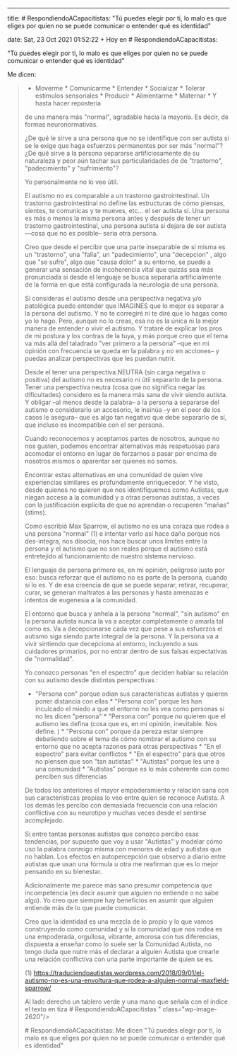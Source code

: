 ---

title: # RespondiendoACapacitistas: "Tú puedes elegir por ti, lo malo es que eliges por quien no se puede comunicar o entender qué es identidad"

date: Sat, 23 Oct 2021 01:52:22 +
Hoy en # RespondiendoACapacitistas:

"Tú puedes elegir por ti, lo malo es que eliges por quien no se puede comunicar o entender qué es identidad" 

Me dicen:

<blockquote class="wp-block-quote Siendo adulta conoces perfectamente tus preferencias y por supuesto se deben respetar sin poner ni un solo pero, igual que se deben respetar las preferencias del cualquier persona sean en el ámbito que sean. Pero con los niños de corta edad o con niños 'no verbales' [sic], que no entienden en absoluto el concepto de identidad y/o no son capaces de comunicar su preferencia ¿que haces? ¿asociar su identidad a su trastorno y llamarles autistas o priorizar su identidad como individuos únicos que tienen un trastorno del espectro autista?.Padecer un trastorno [sic] no significa que estés trastornada, solo que sufres un trastorno [sic]. Es como si tuvieras trastornos gastrointestinales o de otro tipo, eso no te convierte en una persona trastornada y nadie dice que lo seas ni se te pide que te consideres como tal._

Respondo:

Cansan ya quienes creen que decir # SoyAutista se contradice con el hecho de que somos individuos únicos. Esto definitivamente lo hablan más desde sus prejuicios que desde un conocimiento del ser Autista.

Es irónico para mí, ya que solo cuando entré en contacto con la comunidad que se enorgullece de ser autista –y así se nombra– pude observar a las personas autistas expresándose desde su ser más auténtico y verdadero, pudiendo expresar su ser únicos en lugar de esforzarse de manera permanente para ser como los demás.

Por eso tantas veces he dicho y escrito que la etiqueta que más me ha limitado es la de la "normalidad". Con sus exigencias de:

  * Moverme   * Comunicarme  * Entender   * Socializar  * Tolerar estímulos sensoriales   * Producir   * Alimentarme  * Maternar  * Y hasta hacer repostería   

de una manera más "normal", agradable hacia la mayoría. Es decir, de formas neuronormativas. 

¿De qué le sirve a una persona que no se identifique con ser autista si se le exige que haga esfuerzos permanentes por ser más "normal"? ¿De qué sirve a la persona separarse artificiosamente de su naturaleza y peor aún tachar sus particularidades de de "trastorno", "padecimiento" y "sufrimiento"?

Yo personalmente no lo veo útil. 

El autismo no es comparable a un trastorno gastrointestinal. Un trastorno gastrointestinal no define las estructuras de cómo piensas, sientes, te comunicas y te mueves, etc... el ser autista sí. Una persona es más o menos la misma persona antes y después de tener un trastorno gastrointestinal, una persona autista si dejara de ser autista —cosa que no es posible– seria otra persona. 

Creo que desde el percibir que una parte inseparable de sí misma es un "trastorno", una "falla", un "padecimiento", una "decepcion" , algo que "se sufre", algo que "causa dolor" a su entorno, se puede a generar una sensación de incoherencia vital que quizás sea más pronunciada si desde el lenguaje se busca separarla artificialmente de la forma en que está configurada la neurología de una persona. 

Si consideras el autismo desde una perspectiva negativa y/o patológica puedo entender que IMAGINES que lo mejor es separar a la persona del autismo. Y no te corregiré ni te diré que lo hagas como yo lo hago. Pero, aunque no lo creas, esa no es la única ni la mejor manera de entender o vivir el autismo. Y trataré de explicar los pros de mi postura y los contras de la tuya, y más porque creo que el tema va más allá del taladrado "ver primero a la persona" –que en mi opinión con frecuencia se queda en la palabra y no en acciones– y puedas analizar perspectivas que les puedan nutrir.

Desde el tener una perspectiva NEUTRA (sin carga negativa o positiva) del autismo no es necesario ni útil separarlo de la persona. Tener una perspectiva neutra (cosa que no significa negar las dificultades) considero es la manera más sana de vivir siendo autista. Y obligar –al menos desde la palabra– a la persona a separarse del autismo o considerarlo un accesorio, le insinúa –y en el peor de los casos le asegura– que es algo tan negativo que debe separarlo de sí, que incluso es incompatible con el ser persona. 

Cuando reconocemos y aceptamos partes de nosotros, aunque no nos gusten, podemos encontrar alternativas más respetuosas para acomodar el entorno en lugar de forzarnos a pasar por encima de nosotros mismos o aparentar ser quienes no somos. 

Encontrar estas alternativas en una comunidad de quien vive experiencias similares es profundamente enriquecedor. Y he visto, desde quienes no quieren que nos identifiquemos como Autistas, que niegan acceso a la comunidad y a otras personas autistas, a veces con la justificación explícita de que no aprendan o recuperen "mañas" (stims). 

Como escribió Max Sparrow, el autismo no es una coraza que rodea a una persona "normal" (1) e intentar verlo así hace daño porque nos des-integra, nos disocia, nos hace buscar unos límites entre la persona y el autismo que no son reales porque el autismo está entretejido al funcionamiento de nuestro sistema nervioso.

El lenguaje de persona primero es, en mi opinión, peligroso justo por eso: busca reforzar que el autismo no es parte de la persona, cuando sí lo es. Y de esa creencia de que se puede separar, retirar, recuperar, curar, se generan maltratos a las personas y hasta amenazas e intentos de eugenesia a la comunidad. 

El entorno que busca y anhela a la persona "normal", "sin autismo" en la persona autista nunca la va a aceptar completamente o amarla tal como es. Va a decepcionarse cada vez que pese a sus esfuerzos el autismo siga siendo parte integral de la persona. Y la persona va a vivir sintiendo que decepciona al entorno, incluyendo a sus cuidadores primarios, por no entrar dentro de sus falsas expectativas de "normalidad". 

Yo conozco personas "en el espectro" que deciden hablar su relación con su autismo desde distintas perspectivas :

  * "Persona con" porque odian sus características autistas y quieren poner distancia con ellas  * "Persona con" porque les han inculcado el miedo a que el entorno no les vea como personas si no les dicen "persona"  * "Persona con" porque no quieren que el autismo les defina (cosa que es, en mi opinión, inevitable. Nos define. )  * "Persona con" porque da pereza estar siempre debatiendo sobre el tema de cómo nombrar el autismo con su entorno que no acepta razones para otras perspectivas  * "En el espectro" para evitar conflictos  * "En el espectro" para que otros no piensen que son "tan autistas"  * "Autistas" porque les une a una comunidad  * "Autistas" porque es lo más coherente con como perciben sus diferencias   

De todos los anteriores el mayor empoderamiento y relación sana con sus características propias lo veo entre quien se reconoce Autista. A los demás les percibo con demasiada frecuencia con una relación conflictiva con su neurotipo y muchas veces desde el sentirse acomplejado. 

Si entre tantas personas autistas que conozco percibo esas tendencias, por supuesto que voy a usar "Autistas" y modelar cómo uso la palabra conmigo misma con menores de edad y autistas que no hablan. Los efectos en autopercepción que observo a diario entre autistas que usan una fórmula u otra me reafirman que es lo mejor pensando en su bienestar.

Adicionalmente me parece más sano presumir competencia que incompetencia (es decir asumir que alguien no entiende o no sabe algo). Yo creo que siempre hay beneficios en asumir que alguien entiende más de lo que puede comunicar. 

Creo que la identidad es una mezcla de lo propio y lo que vamos construyendo como comunidad y si la comunidad que nos rodea es una empoderada, orgullosa, vibrante, amorosa con tus diferencias, dispuesta a enseñar como lo suele ser la Comunidad Autista, no tengo duda que nutre más el declarar a alguien Autista que crearle una relación conflictiva con una parte importante de quien se es. 

(1) https://traduciendoautistas.wordpress.com/2018/09/01/el-autismo-no-es-una-envoltura-que-rodea-a-alguien-normal-maxfield-sparrow/

 Al lado derecho un tablero verde y una mano que señala con el índice el texto en tiza # RespondiendoACapacitistas 
" class="wp-image-2620"/><figcaption># RespondiendoACapacitistas: Me dicen "Tú puedes elegir por ti, lo malo es que eliges por quien no se puede comunicar o entender qué es identidad"</figcaption></figure>


